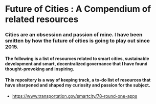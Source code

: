 # Future of Cities : A Compendium of related resources
### Cities are an obsession and passion of mine. I have been smitten by how the future of cities is going to play out since 2015. 

#### The following is a list of resources related to smart cities, sustainable development and smart, decentralized governance that I have found thought-provoking and inspiring. 

#### This repository is a way of keeping track, a to-do list of resources that have sharpened and shaped my curiosity and passion for the subject.

- https://www.transportation.gov/smartcity/78-round-one-apps
